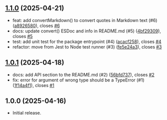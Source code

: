 ## [1.1.0](https://github.com/tomherni/quote-quote/compare/v1.0.1...v1.1.0) (2025-04-21)

- feat: add convertMarkdown() to convert quotes in Markdown text (#6) ([a8926580](https://github.com/tomherni/quote-quote/commit/a8926580)), closes [#6](https://github.com/tomherni/quote-quote/pull/6)
- docs: update convert() ESDoc and info in README.md (#5) ([4bf29309](https://github.com/tomherni/quote-quote/commit/4bf29309)), closes [#5](https://github.com/tomherni/quote-quote/pull/5)
- test: add unit test for the package entrypoint (#4) ([acacf258](https://github.com/tomherni/quote-quote/commit/acacf258)), closes [#4](https://github.com/tomherni/quote-quote/pull/4)
- refactor: move from Jest to Node test runner (#3) ([fe5e24a3](https://github.com/tomherni/quote-quote/commit/fe5e24a3)), closes [#3](https://github.com/tomherni/quote-quote/pull/3)

## [1.0.1](https://github.com/tomherni/quote-quote/compare/v1.0.0...v1.0.1) (2025-04-18)

- docs: add API section to the README.md (#2) ([56bfd737](https://github.com/tomherni/quote-quote/commit/56bfd737)), closes [#2](https://github.com/tomherni/quote-quote/pull/2)
- fix: error for argument of wrong type should be a TypeError (#1) ([1f14a4f1](https://github.com/tomherni/quote-quote/commit/1f14a4f1)), closes [#1](https://github.com/tomherni/quote-quote/pull/1)

## 1.0.0 (2025-04-16)

- Initial release.
